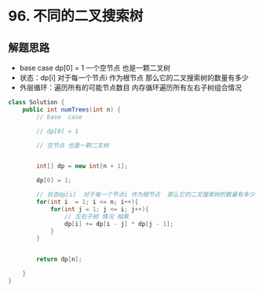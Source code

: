 # 96. 不同的二叉搜索树


## 解题思路

* base case  dp[0] = 1 一个空节点 也是一颗二叉树
* 状态：dp[i]  对于每一个节点i 作为根节点  那么它的二叉搜索树的数量有多少
* 外层循环：遍历所有的可能节点数目  内存循环遍历所有左右子树组合情况 

```java
class Solution {
    public int numTrees(int n) {
        // base  case

        // dp[0] = 1  

        // 空节点 也是一颗二叉树


        int[] dp = new int[n + 1];

        dp[0] = 1;

        // 状态dp[i]  对于每一个节点i 作为根节点  那么它的二叉搜索树的数量有多少
        for(int i  = 1; i <= n; i++){
            for(int j = 1; j <= i; j++){
                // 左右子树 情况 相乘
                dp[i] += dp[i - j] * dp[j - 1];
            }
        }


        return dp[n];

    }
}

```